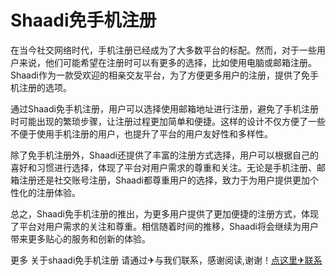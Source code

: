 # Shaadi免手机注册

在当今社交网络时代，手机注册已经成为了大多数平台的标配。然而，对于一些用户来说，他们可能希望在注册时可以有更多的选择，比如使用电脑或邮箱注册。Shaadi作为一款受欢迎的相亲交友平台，为了方便更多用户的注册，提供了免手机注册的选项。

通过Shaadi免手机注册，用户可以选择使用邮箱地址进行注册，避免了手机注册时可能出现的繁琐步骤，让注册过程更加简单和便捷。这样的设计不仅方便了一些不便于使用手机注册的用户，也提升了平台的用户友好性和多样性。

除了免手机注册外，Shaadi还提供了丰富的注册方式选择，用户可以根据自己的喜好和习惯进行选择，体现了平台对用户需求的尊重和关注。无论是手机注册、邮箱注册还是社交账号注册，Shaadi都尊重用户的选择，致力于为用户提供更加个性化的注册体验。

总之，Shaadi免手机注册的推出，为更多用户提供了更加便捷的注册方式，体现了平台对用户需求的关注和尊重。相信随着时间的推移，Shaadi将会继续为用户带来更多贴心的服务和创新的体验。

更多 关于shaadi免手机注册 请通过✈与我们联系，感谢阅读,谢谢！[点这里✈联系](https://acc.k02.cc)